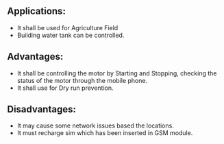 ## Applications:
* It shall be used for Agriculture Field
* Building water tank can be controlled.      
## Advantages:
* It shall be controlling the motor by Starting and Stopping, checking the status of the motor through the mobile phone.
* It shall use for Dry run prevention. 
## Disadvantages:
* It may cause some network issues based the locations.
* It must recharge sim which has been inserted in GSM module. 


